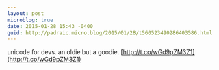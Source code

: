 ```yaml
---
layout: post
microblog: true
date: 2015-01-28 15:43 -0400
guid: http://padraic.micro.blog/2015/01/28/t560523490286403586.html
---
```

unicode for devs. an oldie but a goodie. [http://t.co/wGd9pZM3Z1](http://t.co/wGd9pZM3Z1)
